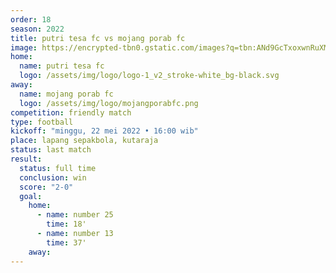 ```yaml
---
order: 18
season: 2022
title: putri tesa fc vs mojang porab fc
image: https://encrypted-tbn0.gstatic.com/images?q=tbn:ANd9GcTxoxwnRuXMI3sq5u5Y1JXHzQCiT80cvvebZw&usqp=CAU
home:
  name: putri tesa fc
  logo: /assets/img/logo/logo-1_v2_stroke-white_bg-black.svg
away:
  name: mojang porab fc
  logo: /assets/img/logo/mojangporabfc.png
competition: friendly match
type: football
kickoff: "minggu, 22 mei 2022 • 16:00 wib"
place: lapang sepakbola, kutaraja
status: last match
result:
  status: full time
  conclusion: win
  score: "2-0"
  goal: 
    home:
      - name: number 25
        time: 18'
      - name: number 13
        time: 37'
    away:
---
```

